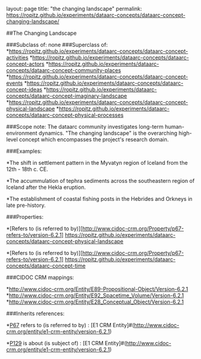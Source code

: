 layout: page
title: "the changing landscape"
permalink: https://ropitz.github.io/experiments/dataarc-concepts/dataarc-concept-changing-landscape/

##The Changing Landscape


###Subclass of: none
###Superclass of:
*https://ropitz.github.io/experiments/dataarc-concepts/dataarc-concept-activities 
*https://ropitz.github.io/experiments/dataarc-concepts/dataarc-concept-actors
*https://ropitz.github.io/experiments/dataarc-concepts/dataarc-concept-community-places
*https://ropitz.github.io/experiments/dataarc-concepts/dataarc-concept-events
*https://ropitz.github.io/experiments/dataarc-concepts/dataarc-concept-ideas
*https://ropitz.github.io/experiments/dataarc-concepts/dataarc-concept-imaginary-landscape
*https://ropitz.github.io/experiments/dataarc-concepts/dataarc-concept-physical-landscape
*https://ropitz.github.io/experiments/dataarc-concepts/dataarc-concept-physical-processes

###Scope note: The dataarc community investigates long-term human-environment dynamics. "The changing landscape" is the overarching high-level concept which encompasses the project's research domain. 

###Examples: 

*The shift in settlement pattern in the Myvatyn region of Iceland from the 12th - 18th c. CE. 

*The accummulation of tephra sediments across the southeastern region of Iceland after the Hekla eruption.

*The establishment of coastal fishing posts in the Hebrides and Orkneys in late pre-history.

###Properties:

*[Refers to (is referred to by)][http://www.cidoc-crm.org/Property/p67-refers-to/version-6.2.1]
 https://ropitz.github.io/experiments/dataarc-concepts/dataarc-concept-physical-landscape
 
*[Refers to (is referred to by)][http://www.cidoc-crm.org/Property/p67-refers-to/version-6.2.1]
 https://ropitz.github.io/experiments/dataarc-concepts/dataarc-concept-time

###CIDOC CRM mappings: 

*http://www.cidoc-crm.org/Entity/E89-Propositional-Object/Version-6.2.1
*http://www.cidoc-crm.org/Entity/E92_Spacetime_Volume/Version-6.2.1
*http://www.cidoc-crm.org/Entity/E28_Conceptual_Object/Version-6.2.1


###Inherits references:

*[P67](http://www.cidoc-crm.org/Property/p129-is-about/version-6.2.1) refers to (is referred to by) : [E1 CRM Entity]#(http://www.cidoc-crm.org/entity/e1-crm-entity/version-6.2.1)

*[P129](http://www.cidoc-crm.org/Property/p129-is-about/version-6.2.1) is about (is subject of) : [E1 CRM Entity]#(http://www.cidoc-crm.org/entity/e1-crm-entity/version-6.2.1)
